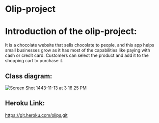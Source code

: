 # Olip-project

# Introduction of the olip-project:
It is a chocolate website that sells chocolate to people, and this app helps small businesses grow as it has most of the capabilities like paying with cash or credit card. Customers can select the product and add it to the shopping cart to purchase it.

## Class diagram:
![Screen Shot 1443-11-13 at 3 16 25 PM](https://user-images.githubusercontent.com/69820306/173233356-7f174134-c2b7-4bcc-a7d5-c4f856e8c058.png)


## Heroku Link:
https://git.heroku.com/olips.git
